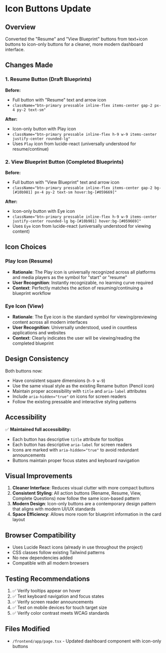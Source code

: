 # Icon Buttons Update

## Overview
Converted the "Resume" and "View Blueprint" buttons from text+icon buttons to icon-only buttons for a cleaner, more modern dashboard interface.

## Changes Made

### 1. Resume Button (Draft Blueprints)
**Before:**
- Full button with "Resume" text and arrow icon
- `className="btn-primary pressable inline-flex items-center gap-2 px-4 py-2 text-sm"`

**After:**
- Icon-only button with Play icon
- `className="btn-primary pressable inline-flex h-9 w-9 items-center justify-center rounded-lg"`
- Uses `Play` icon from lucide-react (universally understood for resume/continue)

### 2. View Blueprint Button (Completed Blueprints)
**Before:**
- Full button with "View Blueprint" text and arrow icon
- `className="btn-primary pressable inline-flex items-center gap-2 bg-[#10b981] px-4 py-2 text-sm hover:bg-[#059669]"`

**After:**
- Icon-only button with Eye icon
- `className="btn-primary pressable inline-flex h-9 w-9 items-center justify-center rounded-lg bg-[#10b981] hover:bg-[#059669]"`
- Uses `Eye` icon from lucide-react (universally understood for viewing content)

## Icon Choices

### Play Icon (Resume)
- **Rationale**: The Play icon is universally recognized across all platforms and media players as the symbol for "start" or "resume"
- **User Recognition**: Instantly recognizable, no learning curve required
- **Context**: Perfectly matches the action of resuming/continuing a blueprint workflow

### Eye Icon (View)
- **Rationale**: The Eye icon is the standard symbol for viewing/previewing content across all modern interfaces
- **User Recognition**: Universally understood, used in countless applications and websites
- **Context**: Clearly indicates the user will be viewing/reading the completed blueprint

## Design Consistency

Both buttons now:
- Have consistent square dimensions (`h-9 w-9`)
- Use the same visual style as the existing Rename button (Pencil icon)
- Maintain proper accessibility with `title` and `aria-label` attributes
- Include `aria-hidden="true"` on icons for screen readers
- Follow the existing pressable and interactive styling patterns

## Accessibility

✅ **Maintained full accessibility:**
- Each button has descriptive `title` attribute for tooltips
- Each button has descriptive `aria-label` for screen readers
- Icons are marked with `aria-hidden="true"` to avoid redundant announcements
- Buttons maintain proper focus states and keyboard navigation

## Visual Improvements

1. **Cleaner Interface**: Reduces visual clutter with more compact buttons
2. **Consistent Styling**: All action buttons (Rename, Resume, View, Complete Questions) now follow the same icon-based pattern
3. **Modern Design**: Icon-only buttons are a contemporary design pattern that aligns with modern UI/UX standards
4. **Space Efficiency**: Allows more room for blueprint information in the card layout

## Browser Compatibility

- Uses Lucide React icons (already in use throughout the project)
- CSS classes follow existing Tailwind patterns
- No new dependencies added
- Compatible with all modern browsers

## Testing Recommendations

1. ✅ Verify tooltips appear on hover
2. ✅ Test keyboard navigation and focus states
3. ✅ Verify screen reader announcements
4. ✅ Test on mobile devices for touch target size
5. ✅ Verify color contrast meets WCAG standards

## Files Modified

- `/frontend/app/page.tsx` - Updated dashboard component with icon-only buttons